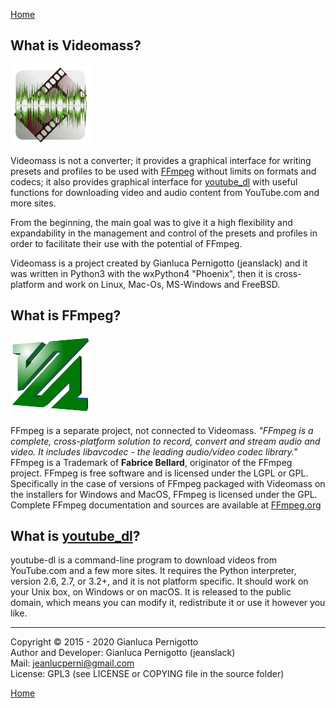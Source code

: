[Home](index.md)

## What is Videomass?
![Image](/images/videomass.png)

Videomass is not a converter; it provides a graphical interface for writing presets 
and profiles to be used with [FFmpeg](https://www.ffmpeg.org/) without limits on 
formats and codecs; it also provides graphical interface for 
[youtube_dl](https://pypi.org/project/youtube_dl/) with useful functions for 
downloading video and audio content from YouTube.com and more sites.    

From the beginning, the main goal was to give it a high flexibility and 
expandability in the management and control of the presets and profiles in order 
to facilitate their use with the potential of FFmpeg.

Videomass is a project created by Gianluca Pernigotto (jeanslack) and it was
written in Python3 with the wxPython4 "Phoenix", then it is cross-platform and 
work on Linux, Mac-Os, MS-Windows and FreeBSD.    

## What is FFmpeg?
![Image](/images/FFmpeg2.png)   

FFmpeg is a separate project, not connected to Videomass. *"FFmpeg is a 
complete, cross-platform solution to record, convert and stream audio and video. 
It includes libavcodec - the leading audio/video codec library."* FFmpeg is a 
Trademark of **Fabrice Bellard**, originator of the FFmpeg project. FFmpeg is 
free software and is licensed under the LGPL or GPL. Specifically in the case 
of versions of FFmpeg packaged with Videomass on the installers for Windows and 
MacOS, FFmpeg is licensed under the GPL. Complete FFmpeg documentation and 
sources are available at [FFmpeg.org](https://www.ffmpeg.org/)   

## What is [youtube_dl](http://ytdl-org.github.io/youtube-dl/)?

youtube-dl is a command-line program to download videos from YouTube.com and a 
few more sites. It requires the Python interpreter, version 2.6, 2.7, or 3.2+, 
and it is not platform specific. It should work on your Unix box, on Windows or 
on macOS. It is released to the public domain, which means you can modify it, 
redistribute it or use it however you like.

------------------------------------------------
Copyright © 2015 - 2020 Gianluca Pernigotto   
Author and Developer: Gianluca Pernigotto (jeanslack)  
Mail: <jeanlucperni@gmail.com>   
License: GPL3 (see LICENSE or COPYING file in the source folder)   

[Home](index.md)
